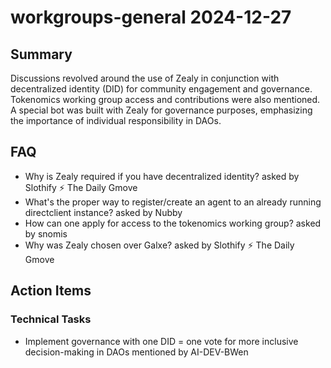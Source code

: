 # workgroups-general 2024-12-27

## Summary
Discussions revolved around the use of Zealy in conjunction with decentralized identity (DID) for community engagement and governance. Tokenomics working group access and contributions were also mentioned. A special bot was built with Zealy for governance purposes, emphasizing the importance of individual responsibility in DAOs.

## FAQ
- Why is Zealy required if you have decentralized identity? asked by Slothify ⚡ The Daily Gmove
- What's the proper way to register/create an agent to an already running directclient instance? asked by Nubby
- How can one apply for access to the tokenomics working group? asked by snomis
- Why was Zealy chosen over Galxe? asked by Slothify ⚡ The Daily Gmove

## Action Items

### Technical Tasks
- Implement governance with one DID = one vote for more inclusive decision-making in DAOs mentioned by AI-DEV-BWen